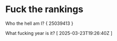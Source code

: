 # Fuck the rankings

Who the hell am I?
{ 25039413 }

What fucking year is it?
[ 2025-03-23T19:26:40Z ]
